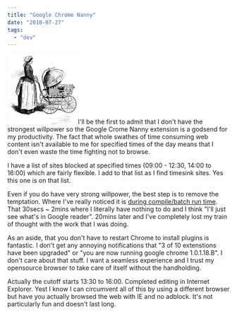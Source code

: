 ```yaml
---
title: "Google Chrome Nanny"
date: "2010-07-27"
tags: 
  - "dev"
---
```


![nanny](/assets/img/nanny.jpg "nanny")I'll be the first to admit that I don't have the strongest willpower so the Google Crome Nanny extension is a godsend for my productivity. The fact that whole swathes of time consuming web content isn't available to me for specified times of the day means that I don't even waste the time fighting not to browse.

I have a list of sites blocked at specified times (09:00 - 12:30, 14:00 to 16:00) which are fairly flexible. I add to that list as I find timesink sites. Yes this one is on that list.

Even if you do have very strong willpower, the best step is to remove the temptation. Where I've really noticed it is [during compile/batch run time](http://xkcd.com/303). That 30secs ~ 2mins where I literally have nothing to do and I think "I'll just see what's in Google reader". 20mins later and I've completely lost my train of thought with the work that I was doing.

As an aside, that you don't have to restart Chrome to install plugins is fantastic. I don't get any annoying notifications that "3 of 10 extenstions have been upgraded" or "you are now running google chrome 1.0.1.18.B". I don't care about that stuff. I want a seamless experience and I trust my opensource browser to take care of itself without the handholding.

<edit>Actually the cutoff starts 13:30 to 16:00. Completed editing in Internet Explorer. Yest I know I can circumvent all of this by using a different browser but have you actually browsed the web with IE and no adblock. It's not particularly fun and doesn't last long.
